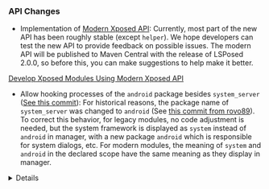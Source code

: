 ### API Changes
* Implementation of [Modern Xposed API](https://github.com/LSPosed/LSPosed/wiki/Develop-Xposed-Modules-Using-Modern-Xposed-API):
Currently, most part of the new API has been roughly stable (except `helper`). We hope developers can test the new API to provide feedback on possible issues. The modern API will be published to Maven Central with the release of LSPosed 2.0.0, so before this, you can make suggestions to help make it better.

[Develop Xposed Modules Using Modern Xposed API](https://github.com/LSPosed/LSPosed/wiki/Develop-Xposed-Modules-Using-Modern-Xposed-API)

* Allow hooking processes of the `android` package besides `system_server` ([See this commit](https://github.com/LSPosed/LSPosed/commit/6f6c4b67d736e96a61f89b5db22c2e9bbde19461)): For historical reasons, the package name of `system_server` was changed to `android` (See [this commit from rovo89](https://github.com/rovo89/XposedBridge/commit/6b49688c929a7768f3113b4c65b429c7a7032afa)). To correct this behavior, for legacy modules, no code adjustment is needed, but the system framework is displayed as `system` instead of `android` in manager, with a new package `android` which is responsible for system dialogs, etc. For modern modules, the meaning of `system` and `android` in the declared scope have the same meaning as they display in manager.
<details>

```
system_server: uid=1000 pkg=system  proc=system
ChooserActivity,ResolverActivity: uid=1000 pkg=android proc=android:ui,system:ui
```
</details>


